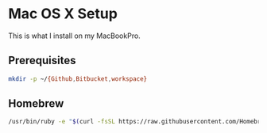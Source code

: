 # Mac OS X Setup

This is what I install on my MacBookPro.

## Prerequisites
```sh
mkdir -p ~/{Github,Bitbucket,workspace}
```

## Homebrew
```sh
/usr/bin/ruby -e "$(curl -fsSL https://raw.githubusercontent.com/Homebrew/install/master/install)"
```